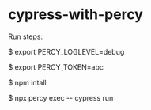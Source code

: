 # cypress-with-percy

Run steps:

$ export PERCY_LOGLEVEL=debug

$ export PERCY_TOKEN=abc

$ npm intall

$ npx percy exec -- cypress run